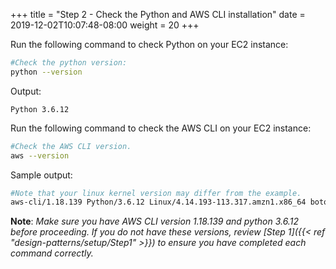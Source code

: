 +++
title = "Step 2 - Check the Python and AWS CLI installation"
date = 2019-12-02T10:07:48-08:00
weight = 20
+++

Run the following command to check Python on your EC2 instance:

```bash
#Check the python version:
python --version
```
Output:
```plain
Python 3.6.12
```



Run the following command to check the AWS CLI on your EC2 instance:

```bash
#Check the AWS CLI version.
aws --version
```
Sample output:
```bash
#Note that your linux kernel version may differ from the example.
aws-cli/1.18.139 Python/3.6.12 Linux/4.14.193-113.317.amzn1.x86_64 botocore/1.17.62
```

**Note**: *Make sure you have AWS CLI version 1.18.139 and python 3.6.12 before proceeding. If you do not have these versions, review [Step 1]({{< ref "design-patterns/setup/Step1" >}}) to ensure you have completed each command correctly.*
